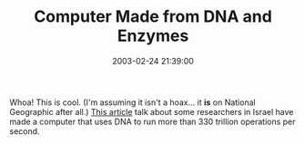 ﻿---
layout: post
title: "Computer Made from DNA and Enzymes "
comments: false
date: 2003-02-24 21:39:00
updated: 2004-05-03 21:39:00
categories:
 - Technology
subtext-id: 40d91194-9cdf-4f51-b1d6-f074d4ba44e8
alias: /blog/Computer-Made-from-DNA-and-Enzymes-.aspx
---


Whoa! This is cool. (I'm assuming it isn't a hoax... it **is** on National Geographic after all.) [This article](http://news.nationalgeographic.com/news/2003/02/0224_030224_DNAcomputer.html) talk about some researchers in Israel have made a computer that uses DNA to run more than 330 trillion operations per second.
